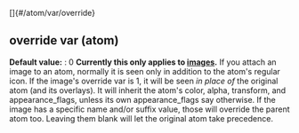 []{#/atom/var/override}
  ## override var (atom)
  **Default value:**
  :   0
  **Currently this only applies to [images](ref/image).**
  If you attach an image to an atom, normally it is seen only in addition
  to the atom\'s regular icon. If the image\'s override var is 1, it will
  be seen *in place of* the original atom (and its overlays). It will
  inherit the atom\'s color, alpha, transform, and appearance_flags,
  unless its own appearance_flags say otherwise.
  If the image has a specific name and/or suffix value, those will
  override the parent atom too. Leaving them blank will let the original
  atom take precedence.